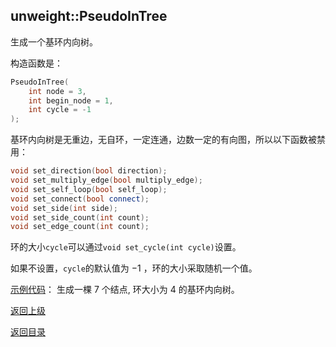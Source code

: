 ## unweight::PseudoInTree

生成一个基环内向树。

构造函数是：
```cpp
PseudoInTree(
    int node = 3, 
    int begin_node = 1, 
    int cycle = -1
);
```

基环内向树是无重边，无自环，一定连通，边数一定的有向图，所以以下函数被禁用：
```cpp
void set_direction(bool direction);
void set_multiply_edge(bool multiply_edge);
void set_self_loop(bool self_loop);
void set_connect(bool connect);
void set_side(int side);
void set_side_count(int count);
void set_edge_count(int count);
```

环的大小`cycle`可以通过`void set_cycle(int cycle)`设置。

如果不设置，`cycle`的默认值为 $-1$ ，环的大小采取随机一个值。

[示例代码](../../../examples/unweight_pseudo_in_tree.cpp)：
生成一棵 $7$ 个结点, 环大小为 $4$ 的基环内向树。

[返回上级](./summary.md)

[返回目录](../../home.md)